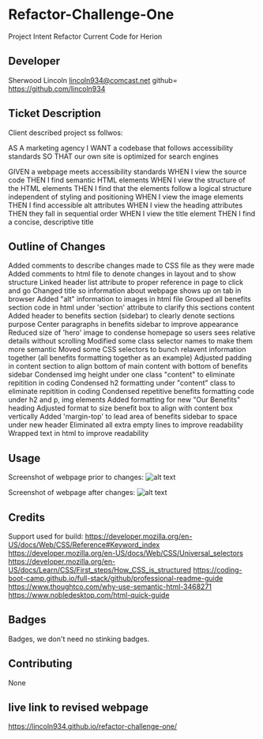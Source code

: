 # Refactor-Challenge-One

Project Intent Refactor Current Code for Herion

## Developer
Sherwood Lincoln
lincoln934@comcast.net
github= https://github.com/lincoln934

## Ticket Description

Client described project ss follwos:

AS A marketing agency
I WANT a codebase that follows accessibility standards
SO THAT our own site is optimized for search engines

GIVEN a webpage meets accessibility standards
WHEN I view the source code
THEN I find semantic HTML elements
WHEN I view the structure of the HTML elements
THEN I find that the elements follow a logical structure independent of styling and positioning
WHEN I view the image elements
THEN I find accessible alt attributes
WHEN I view the heading attributes
THEN they fall in sequential order
WHEN I view the title element
THEN I find a concise, descriptive title

## Outline of Changes

Added comments to describe changes made to CSS file as they were made
Added comments to html file to denote changes in layout and to show structure
Linked header list attribute to proper reference in page to click and go
Changed title so information about webpage shows up on tab in browser
Added "alt" information to images in html file
Grouped all benefits section code in html under 'section' attribute to clarify this sections content
Added header to benefits section (sidebar) to clearly denote sections purpose
Center paragraphs in benefits sidebar to improve appearance
Reduced size of 'hero' image to condense homepage so users sees relative details without scrolling
Modified some class selector names to make them more semantic
Moved some CSS selectors to bunch relavent information together (all benefits formatting together as an example)
Adjusted padding in content section to align bottom of main content with bottom of benefits sidebar
Condensed img height under one class "content" to eliminate repitition in coding
Condensed h2 formatting under "content" class to eliminate repitition in coding
Condensed repetitive benefits formatting code under h2 and p, img elements
Added formatting for new "Our Benefits" heading
Adjusted format to size benefit box to align with content box vertically
Added 'margin-top' to lead area of benefits sidebar to space under new header
Eliminated all extra empty lines to improve readability
Wrapped text in html to improve readability

## Usage

Screenshot of webpage prior to changes:
![alt text](assets/images/screenshot1.png)

Screenshot of webpage after changes:
![alt text](assets/images/screenshot2.png)

## Credits

Support used for build:
https://developer.mozilla.org/en-US/docs/Web/CSS/Reference#Keyword_index
https://developer.mozilla.org/en-US/docs/Web/CSS/Universal_selectors
https://developer.mozilla.org/en-US/docs/Learn/CSS/First_steps/How_CSS_is_structured
https://coding-boot-camp.github.io/full-stack/github/professional-readme-guide
https://www.thoughtco.com/why-use-semantic-html-3468271
https://www.nobledesktop.com/html-quick-guide

## Badges

Badges, we don't need no stinking badges.

## Contributing

None

## live link to revised webpage

https://lincoln934.github.io/refactor-challenge-one/


